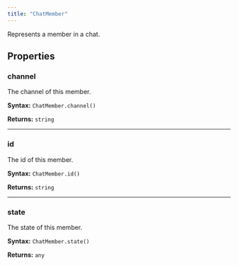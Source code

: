 ```yaml
---
title: "ChatMember"
---
```


Represents a member in a chat.

## Properties

### channel

The channel of this member.

**Syntax:** `ChatMember.channel()`

**Returns:** `string`

---

### id

The id of this member.

**Syntax:** `ChatMember.id()`

**Returns:** `string`

---

### state

The state of this member.

**Syntax:** `ChatMember.state()`

**Returns:** `any`
